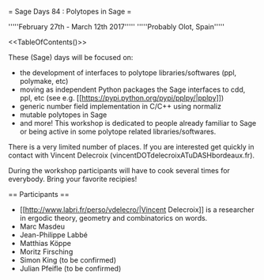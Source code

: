 = Sage Days 84 : Polytopes in Sage =

'''''February 27th - March 12th 2017'''''
'''''Probably Olot, Spain'''''

<<TableOfContents()>>

These (Sage) days will be focused on:
 * the development of interfaces to polytope libraries/softwares (ppl, polymake, etc)
 * moving as independent Python packages the Sage interfaces to cdd, ppl, etc (see e.g. [[https://pypi.python.org/pypi/pplpy/|pplpy]])
 * generic number field implementation in C/C++ using normaliz
 * mutable polytopes in Sage
 * and more!
This workshop is dedicated to people already familiar to Sage or being active in some polytope related libraries/softwares.

There is a very limited number of places. If you are interested get quickly in contact with Vincent Delecroix (vincentDOTdelecroixATuDASHbordeaux.fr).

During the workshop participants will have to cook several times for everybody. Bring your favorite recipies!

== Participants ==

 * [[http://www.labri.fr/perso/vdelecro/|Vincent Delecroix]] is a researcher in ergodic theory, geometry and combinatorics on words.
 * Marc Masdeu
 * Jean-Philippe Labbé
 * Matthias Köppe
 * Moritz Firsching
 * Simon King (to be confirmed)
 * Julian Pfeifle (to be confirmed)
